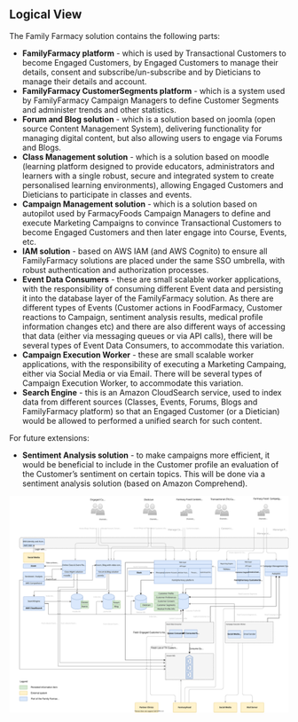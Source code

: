 ## Logical View ## 

The Family Farmacy solution contains the following parts:

- **FamilyFarmacy platform** - which is used by Transactional Customers to become Engaged Customers, by Engaged Customers to manage their details, consent and subscribe/un-subscribe and by Dieticians to manage their details and account.
- **FamilyFarmacy CustomerSegments platform** -  which is a system used by FamilyFarmacy Campaign Managers to define Customer Segments and administer trends and other statistics.
- **Forum and Blog solution** - which is a solution based on joomla (open source Content Management System), delivering functionality for managing digital content, but also allowing users to engage via Forums and Blogs.
- **Class Management solution** - which is a solution based on moodle (learning platform designed to provide educators, administrators and learners with a single robust, secure and integrated system to create personalised learning environments), allowing Engaged Customers and Dieticians to participate in classes and events.
- **Campaign Management solution** - which is a solution based on autopilot used by FarmacyFoods Campaign Managers to define and execute Marketing Campaigns to convince Transactional Customers to become Engaged Customers and then later engage into Course, Events, etc.
- **IAM solution** - based on AWS IAM (and AWS Cognito) to ensure all FamilyFarmacy solutions are placed under the same SSO umbrella, with robust authentication and authorization processes.
- **Event Data Consumers** - these are small scalable worker applications, with the responsibility of consuming different Event data and persisting it into the database layer of the FamilyFarmacy solution. As there are different types of Events (Customer actions in FoodFarmacy, Customer reactions to Campaign, sentiment analysis results, medical profile information changes etc) and there are also different ways of accessing that data (either via messaging queues or via API calls), there will be several types of Event Data Consumers, to accommodate this variation.
- **Campaign Execution Worker** - these are small scalable worker applications, with the responsibility of executing a Marketing Campaing, either via Social Media or via Email. There will be several types of Campaign Execution Worker, to accommodate this variation.
- **Search Engine** - this is an Amazon CloudSearch service, used to index data from different sources (Classes, Events, Forums, Blogs and FamilyFarmacy platform) so that an Engaged Customer (or a Dietician) would be allowed to performed a unified search for such content.

 

For future extensions:
- **Sentiment Analysis solution** - to make campaigns more efficient, it would be beneficial to include in the Customer profile an evaluation of the Customer’s sentiment on certain topics. This will be done via a sentiment analysis solution (based on Amazon Comprehend).

![image](../files/FarmacyFamilyLogicalView.drawio.svg)
